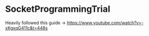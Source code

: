 # SocketProgrammingTrial

Heavily followed this guide -> https://www.youtube.com/watch?v=-xKgxqG411c&t=448s
